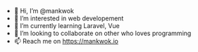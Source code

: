 - 👋 Hi, I’m @mankwok
- 👀 I’m interested in web developement
- 🌱 I’m currently learning Laravel, Vue
- 💞️ I’m looking to collaborate on other who loves programming
- 📫 Reach me on https://mankwok.io

<!---
mankwok/mankwok is a ✨ special ✨ repository because its `README.md` (this file) appears on your GitHub profile.
You can click the Preview link to take a look at your changes.
--->
